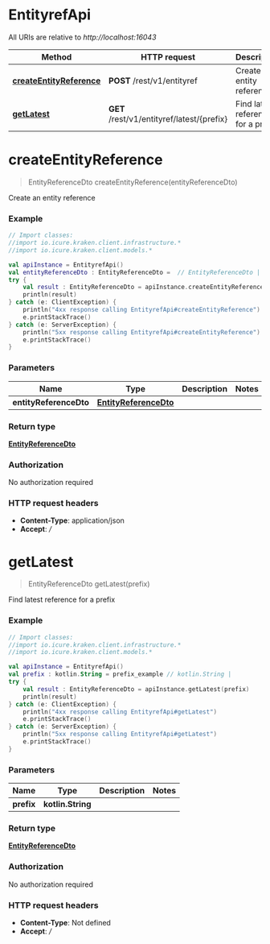# EntityrefApi

All URIs are relative to *http://localhost:16043*

Method | HTTP request | Description
------------- | ------------- | -------------
[**createEntityReference**](EntityrefApi.md#createEntityReference) | **POST** /rest/v1/entityref | Create an entity reference
[**getLatest**](EntityrefApi.md#getLatest) | **GET** /rest/v1/entityref/latest/{prefix} | Find latest reference for a prefix 


<a name="createEntityReference"></a>
# **createEntityReference**
> EntityReferenceDto createEntityReference(entityReferenceDto)

Create an entity reference

### Example
```kotlin
// Import classes:
//import io.icure.kraken.client.infrastructure.*
//import io.icure.kraken.client.models.*

val apiInstance = EntityrefApi()
val entityReferenceDto : EntityReferenceDto =  // EntityReferenceDto | 
try {
    val result : EntityReferenceDto = apiInstance.createEntityReference(entityReferenceDto)
    println(result)
} catch (e: ClientException) {
    println("4xx response calling EntityrefApi#createEntityReference")
    e.printStackTrace()
} catch (e: ServerException) {
    println("5xx response calling EntityrefApi#createEntityReference")
    e.printStackTrace()
}
```

### Parameters

Name | Type | Description  | Notes
------------- | ------------- | ------------- | -------------
 **entityReferenceDto** | [**EntityReferenceDto**](EntityReferenceDto.md)|  |

### Return type

[**EntityReferenceDto**](EntityReferenceDto.md)

### Authorization

No authorization required

### HTTP request headers

 - **Content-Type**: application/json
 - **Accept**: */*

<a name="getLatest"></a>
# **getLatest**
> EntityReferenceDto getLatest(prefix)

Find latest reference for a prefix 

### Example
```kotlin
// Import classes:
//import io.icure.kraken.client.infrastructure.*
//import io.icure.kraken.client.models.*

val apiInstance = EntityrefApi()
val prefix : kotlin.String = prefix_example // kotlin.String | 
try {
    val result : EntityReferenceDto = apiInstance.getLatest(prefix)
    println(result)
} catch (e: ClientException) {
    println("4xx response calling EntityrefApi#getLatest")
    e.printStackTrace()
} catch (e: ServerException) {
    println("5xx response calling EntityrefApi#getLatest")
    e.printStackTrace()
}
```

### Parameters

Name | Type | Description  | Notes
------------- | ------------- | ------------- | -------------
 **prefix** | **kotlin.String**|  |

### Return type

[**EntityReferenceDto**](EntityReferenceDto.md)

### Authorization

No authorization required

### HTTP request headers

 - **Content-Type**: Not defined
 - **Accept**: */*


